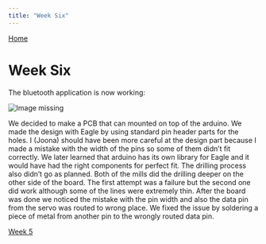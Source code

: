 ```yaml
---
title: "Week Six"
---
```


[Home](https://kpalok.github.io/Digifab/)

# Week Six

The bluetooth application is now working:

![Image missing](https://raw.githubusercontent.com/kpalok/Digifab/gh-pages/Images/BluetoothDemo.gif)

We decided to make a PCB that can mounted on top of the arduino. We made the design with Eagle by using standard pin header parts for the
holes. I (Joona) should have been more careful at the design part because I made a mistake with the width of the pins so some of them 
didn’t fit correctly. We later learned that arduino has its own library for Eagle and it would have had the right components for perfect
fit. The drilling process also didn’t go as planned. Both of the mills did the drilling deeper on the other side of the board. The first
attempt was a failure but the second one did work although some of the lines were extremely thin. After the board was done we noticed the
mistake with the pin width and also the data pin from the servo was routed to wrong place. We fixed the issue by soldering a piece of 
metal from another pin to the wrongly routed data pin.

[Week 5](https://kpalok.github.io/Digifab/2018/04/25/weekly-report.html)
